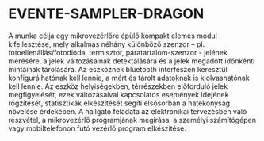# EVENTE-SAMPLER-DRAGON

A munka célja egy mikrovezérlőre épülő kompakt elemes modul kifejlesztése, mely alkalmas néhány különböző szenzor – pl. fotoellenállás/fotodióda, termisztor, páratartalom-szenzor - jelének mérésére, a jelek változásainak detektálására és a jelek megadott időnkénti mintáinak tárolására. Az eszköznek bluetooth interfészen keresztül konfigurálhatónak kell lennie, a mért és tárolt adatoknak is kiolvashatónak kell lennie. Az eszköz helyiségekben, térrészekben előforduló jelek megfigyelését, ezek változásaival kapcsolatos események idejének rögzítését, statisztikák elkészítését segíti elsősorban a hatékonyság növelése érdekében. 
A hallgató feladata az elektronikai tervezésben való részvétel, a mikrovezérlő programjának megírása, a személyi számítógépen vagy mobiltelefonon futó vezérlő program elkészítése. 
